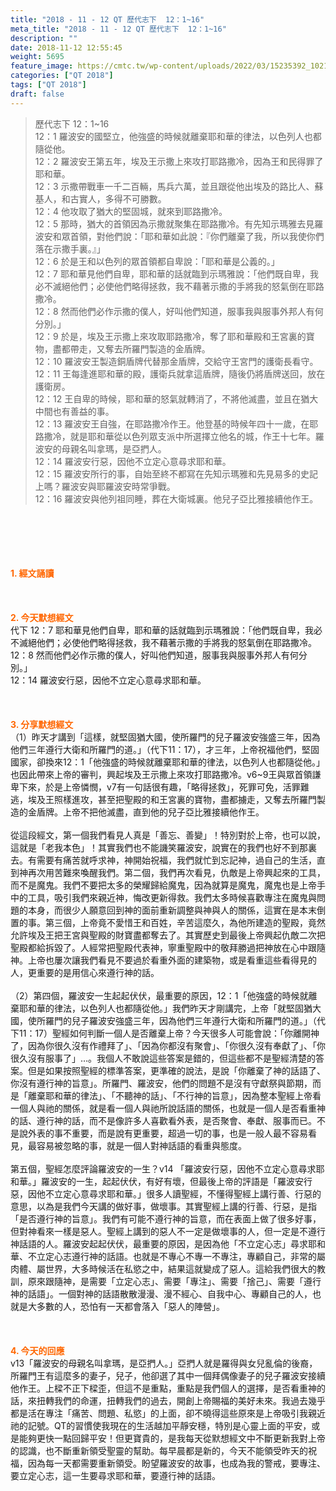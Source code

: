 ```yaml
---
title: "2018 - 11 - 12 QT 歷代志下  12：1~16"
meta_title: "2018 - 11 - 12 QT 歷代志下  12：1~16"
description: ""
date: 2018-11-12 12:55:45
weight: 5695
feature_image: https://cmtc.tw/wp-content/uploads/2022/03/15235392_10211799862337740_180693556567566654_o-1.webp
categories: ["QT 2018"]
tags: ["QT 2018"]
draft: false
---
```


<blockquote>歷代志下 12：1~16<br />
12：1 羅波安的國堅立，他強盛的時候就離棄耶和華的律法，以色列人也都隨從他。<br />
12：2 羅波安王第五年，埃及王示撒上來攻打耶路撒冷，因為王和民得罪了耶和華。<br />
12：3 示撒帶戰車一千二百輛，馬兵六萬，並且跟從他出埃及的路比人、蘇基人，和古實人，多得不可勝數。<br />
12：4 他攻取了猶大的堅固城，就來到耶路撒冷。<br />
12：5 那時，猶大的首領因為示撒就聚集在耶路撒冷。有先知示瑪雅去見羅波安和眾首領，對他們說：「耶和華如此說：『你們離棄了我，所以我使你們落在示撒手裏。』」<br />
12：6 於是王和以色列的眾首領都自卑說：「耶和華是公義的。」<br />
12：7 耶和華見他們自卑，耶和華的話就臨到示瑪雅說：「他們既自卑，我必不滅絕他們；必使他們略得拯救，我不藉著示撒的手將我的怒氣倒在耶路撒冷。<br />
12：8 然而他們必作示撒的僕人，好叫他們知道，服事我與服事外邦人有何分別。」<br />
12：9 於是，埃及王示撒上來攻取耶路撒冷，奪了耶和華殿和王宮裏的寶物，盡都帶走，又奪去所羅門製造的金盾牌。<br />
12：10 羅波安王製造銅盾牌代替那金盾牌，交給守王宮門的護衛長看守。<br />
12：11 王每逢進耶和華的殿，護衛兵就拿這盾牌，隨後仍將盾牌送回，放在護衛房。<br />
12：12 王自卑的時候，耶和華的怒氣就轉消了，不將他滅盡，並且在猶大中間也有善益的事。<br />
12：13 羅波安王自強，在耶路撒冷作王。他登基的時候年四十一歲，在耶路撒冷，就是耶和華從以色列眾支派中所選擇立他名的城，作王十七年。羅波安的母親名叫拿瑪，是亞捫人。<br />
12：14 羅波安行惡，因他不立定心意尋求耶和華。<br />
12：15 羅波安所行的事，自始至終不都寫在先知示瑪雅和先見易多的史記上嗎？羅波安與耶羅波安時常爭戰。<br />
12：16 羅波安與他列祖同睡，葬在大衛城裏。他兒子亞比雅接續他作王。</blockquote><br />
&nbsp;<br />
<br />
&nbsp;<br />
<br />
<span style="color: #ff6600;"><strong>1. </strong><strong>經文誦讀</strong></span><br />
<br />
<span style="color: #ff6600;"><strong> </strong></span><br />
<br />
<span style="color: #ff6600;"><strong>2. 今天默想</strong><strong>經文<br />
</strong></span>代下 12：7 耶和華見他們自卑，耶和華的話就臨到示瑪雅說：「他們既自卑，我必不滅絕他們；必使他們略得拯救，我不藉著示撒的手將我的怒氣倒在耶路撒冷。<br />
12：8 然而他們必作示撒的僕人，好叫他們知道，服事我與服事外邦人有何分別。」<br />
12：14 羅波安行惡，因他不立定心意尋求耶和華。<br />
<br />
&nbsp;<br />
<br />
<span style="color: #ff6600;"><strong>3. 分享默想經文<br />
</strong></span>（1）昨天才講到「這樣，就堅固猶大國，使所羅門的兒子羅波安強盛三年，因為他們三年遵行大衛和所羅門的道。」（代下11：17），才三年，上帝祝福他們，堅固國家，卻換來12：1「他強盛的時候就離棄耶和華的律法，以色列人也都隨從他。」也因此帶來上帝的審判，興起埃及王示撒上來攻打耶路撒冷。v6~9王與眾首領謙卑下來，於是上帝憐憫，v7有一句話很有趣，「略得拯救」，死罪可免，活罪難逃，埃及王照樣進攻，甚至把聖殿的和王宮裏的寶物，盡都擄走，又奪去所羅門製造的金盾牌。上帝不把他滅盡，直到他的兒子亞比雅接續他作王。<br />
<br />
從這段經文，第一個我們看見人真是「善忘、善變」！特別對於上帝，也可以說，這就是「老我本色」！其實我們也不能譏笑羅波安，說實在的我們也好不到那裏去。有需要有痛苦就呼求神，神開始祝福，我們就忙到忘記神，過自己的生活，直到神再次用苦難來喚醒我們。第二個，我們再次看見，仇敵是上帝興起來的工具，而不是魔鬼。我們不要把太多的榮耀歸給魔鬼，因為就算是魔鬼，魔鬼也是上帝手中的工具，吸引我們來親近神，悔改更新得救。我們太多時候喜歡專注在魔鬼與問題的本身，而很少人願意回到神的面前重新調整與神與人的關係，這實在是本末倒置的事。第三個，上帝竟不愛惜王和百姓，辛苦這麼久，為他所建造的聖殿，竟然允許埃及王把王宮與聖殿的財寶盡都奪去了。其實歷史到最後上帝興起仇敵二次把聖殿都給拆毀了。人經常把聖殿代表神，寧重聖殿中的敬拜勝過把神放在心中跟隨神。上帝也屢次讓我們看見不要過於看重外面的建築物，或是看重這些看得見的人，更重要的是用信心來遵行神的話。<br />
<br />
（2）第四個，羅波安一生起起伏伏，最重要的原因，12：1「他強盛的時候就離棄耶和華的律法，以色列人也都隨從他。」我們昨天才剛講完，上帝「就堅固猶大國，使所羅門的兒子羅波安強盛三年，因為他們三年遵行大衛和所羅門的道。」（代下11：17）聖經如何判斷一個人是否離棄上帝？今天很多人可能會說：「你離開神了，因為你很久沒有作禮拜了」、「因為你都沒有聚會」、「你很久沒有奉獻了」、「你很久沒有服事了」…。我個人不敢說這些答案是錯的，但這些都不是聖經清楚的答案。但是如果按照聖經的標準答案，更準確的說法，是說「你離棄了神的話語了、你沒有遵行神的旨意」。所羅門、羅波安，他們的問題不是沒有守獻祭與節期，而是「離棄耶和華的律法」、「不聽神的話」、「不行神的旨意」，因為整本聖經上帝看一個人與祂的關係，就是看一個人與祂所說話語的關係，也就是一個人是否看重神的話、遵行神的話，而不是像許多人喜歡看外表，是否聚會、奉獻、服事而已。不是說外表的事不重要，而是說有更重要，超過一切的事，也是一般人最不容易看見，最容易被忽略的事，就是一個人對神話語的看重與態度。<br />
<br />
第五個，聖經怎麼評論羅波安的一生？v14 「羅波安行惡，因他不立定心意尋求耶和華。」羅波安的一生，起起伏伏，有好有壞，但最後上帝的評語是「羅波安行惡，因他不立定心意尋求耶和華。」很多人讀聖經，不懂得聖經上講行善、行惡的意思，以為是我們今天講的做好事，做壞事。其實聖經上講的行善、行惡，是指「是否遵行神的旨意」。我們有可能不遵行神的旨意，而在表面上做了很多好事，但對神看來一樣是惡人。聖經上講到的惡人不一定是做壞事的人，但一定是不遵行神話語的人。羅波安起起伏伏，最重要的原因，是因為他「不立定心志」尋求耶和華、不立定心志遵行神的話語。也就是不專心不專一不專注，專顧自己，非常的屬肉體、屬世界，大多時候活在私慾之中，結果這就變成了惡人。這給我們很大的教訓，原來跟隨神，是需要「立定心志」、需要「專注」、需要「捨己」、需要「遵行神的話語」。一個對神的話語散散漫漫、漫不經心、自我中心、專顧自己的人，也就是大多數的人，恐怕有一天都會落入「惡人的陣營」。<br />
<br />
&nbsp;<br />
<br />
<span style="color: #ff6600;"><strong>4. 今天的回應<br />
</strong></span>v13「羅波安的母親名叫拿瑪，是亞捫人。」亞捫人就是羅得與女兒亂倫的後裔，所羅門王有這麼多的妻子，兒子，他卻選了其中一個拜偶像妻子的兒子羅波安接續他作王。上樑不正下樑歪，但這不是重點，重點是我們個人的選擇，是否看重神的話，來扭轉我們的命運，扭轉我們的過去，開創上帝賜福的美好未來。我過去幾乎都是活在專注「痛苦、問題、私慾」的上面，卻不曉得這些原來是上帝吸引我親近祂的記號。QT的習慣使我現在的生活越加平靜安穩，特別是心靈上面的平安，或是能夠更快一點回歸平安！但更寶貴的，是我每天從默想經文中不斷更新我對上帝的認識，也不斷重新領受聖靈的幫助。每早晨都是新的，今天不能領受昨天的祝福，因為每一天都需要重新領受。盼望羅波安的故事，也成為我的警戒，要專注、要立定心志，這一生要尋求耶和華，要遵行神的話語。
        